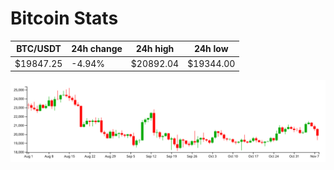# Bitcoin Stats

BTC/USDT|24h change|24h high|24h low|
|---|---|---|---|
|$19847.25|-4.94%|$20892.04|$19344.00|

<img src="./chart.svg">
